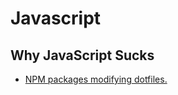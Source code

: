 # Javascript

## Why JavaScript Sucks
- [NPM packages modifying dotfiles.](https://twitter.com/garybernhardt/status/1062760973457514496)

